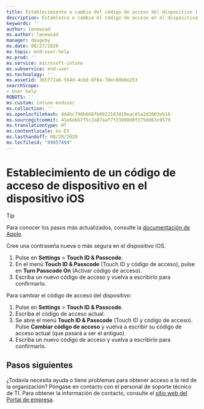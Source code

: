```yaml
---
title: Establecimiento o cambio del código de acceso del dispositivo | Portal de empresa de Intune | Microsoft Docs
description: Establezca o cambie el código de acceso en el dispositivo iOS para cumplir los requisitos de seguridad de la organización.
keywords: ''
author: lenewsad
ms.author: lanewsad
manager: dougeby
ms.date: 08/27/2020
ms.topic: end-user-help
ms.prod: ''
ms.service: microsoft-intune
ms.subservice: end-user
ms.technology: ''
ms.assetid: 365f72a6-564d-4cbd-8f0a-70ec80b6e253
searchScope:
- User help
ROBOTS: ''
ms.custom: intune-enduser
ms.collection: ''
ms.openlocfilehash: 4d4bc798b668fb0922183419eac01a2d3003eb16
ms.sourcegitcommit: 41e6e6b7f5c2a87aaf7f23d90d0f175dd63c0579
ms.translationtype: HT
ms.contentlocale: es-ES
ms.lasthandoff: 08/28/2020
ms.locfileid: "89057494"
---
```

# <a name="set-a-device-passcode-on-ios-device"></a>Establecimiento de un código de acceso de dispositivo en el dispositivo iOS  

> [!TIP]
> Para conocer los pasos más actualizados, consulte la [documentación de Apple](https://support.apple.com/HT204060). 

Cree una contraseña nueva o más segura en el dispositivo iOS.  

1. Pulse en **Settings** > **Touch ID & Passcode**.
2. En el menú **Touch ID & Passcode** (Touch ID y código de acceso), pulse en **Turn Passcode On** (Activar código de acceso).
3. Escriba un nuevo código de acceso y vuelva a escribirlo para confirmarlo.  

Para cambiar el código de acceso del dispositivo: 

1. Pulse en **Settings** > **Touch ID & Passcode**.
2. Escriba el código de acceso actual. 
3. Se abre el menú **Touch ID & Passcode** (Touch ID y código de acceso). Pulse **Cambiar código de acceso** y vuelva a escribir su código de acceso actual (que pasará a ser el antiguo).  
4. Escriba un nuevo código de acceso y vuelva a escribirlo para confirmarlo.  


## <a name="next-steps"></a>Pasos siguientes  

¿Todavía necesita ayuda o tiene problemas para obtener acceso a la red de la organización? Póngase en contacto con el personal de soporte técnico de TI. Para obtener la información de contacto, consulte el [sitio web del Portal de empresa](https://go.microsoft.com/fwlink/?linkid=2010980).  
